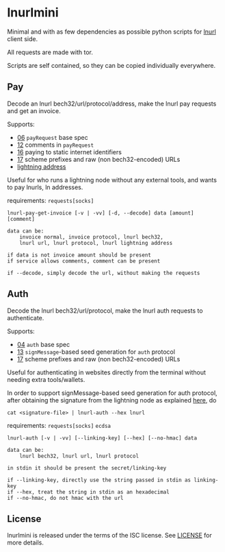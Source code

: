 # lnurlmini

Minimal and with as few dependencies as possible python scripts for
[lnurl](https://github.com/lnurl/luds) client side.

All requests are made with tor.

Scripts are self contained, so they can be copied individually
everywhere.

## Pay

Decode an lnurl bech32/url/protocol/address, make the lnurl pay requests
and get an invoice.

Supports:
* [06](https://github.com/lnurl/luds/blob/luds/06.md)
  `payRequest` base spec
* [12](https://github.com/lnurl/luds/blob/luds/12.md)
  comments in `payRequest`
* [16](https://github.com/lnurl/luds/blob/luds/16.md)
  paying to static internet identifiers
* [17](https://github.com/lnurl/luds/blob/luds/17.md)
  scheme prefixes and raw (non bech32-encoded) URLs
* [lightning address](https://github.com/andrerfneves/lightning-address/blob/main/DIY.md)

Useful for who runs a lightning node without any external tools, and
wants to pay lnurls, ln addresses.

requirements: `requests[socks]`
```
lnurl-pay-get-invoice [-v | -vv] [-d, --decode] data [amount] [comment]

data can be:
    invoice normal, invoice protocol, lnurl bech32,
    lnurl url, lnurl protocol, lnurl lightning address

if data is not invoice amount should be present
if service allows comments, comment can be present

if --decode, simply decode the url, without making the requests
```

## Auth

Decode the lnurl bech32/url/protocol, make the lnurl auth requests to
authenticate.

Supports:
* [04](https://github.com/lnurl/luds/blob/luds/04.md)
  `auth` base spec
* [13](https://github.com/lnurl/luds/blob/luds/13.md)
  `signMessage`-based seed generation for `auth` protocol
* [17](https://github.com/lnurl/luds/blob/luds/17.md)
  scheme prefixes and raw (non bech32-encoded) URLs

Useful for authenticating in websites directly from the terminal without
needing extra tools/wallets.

In order to support signMessage-based seed generation for auth protocol,
after obtaining the signature from the lightning node as explained
[here](https://github.com/lnurl/luds/blob/luds/13.md), do
```
cat <signature-file> | lnurl-auth --hex lnurl
```

requirements: `requests[socks]` `ecdsa`
```
lnurl-auth [-v | -vv] [--linking-key] [--hex] [--no-hmac] data

data can be:
    lnurl bech32, lnurl url, lnurl protocol

in stdin it should be present the secret/linking-key

if --linking-key, directly use the string passed in stdin as linking-key
if --hex, treat the string in stdin as an hexadecimal
if --no-hmac, do not hmac with the url
```

## License

lnurlmini is released under the terms of the ISC license.
See [LICENSE](LICENSE) for more details.
